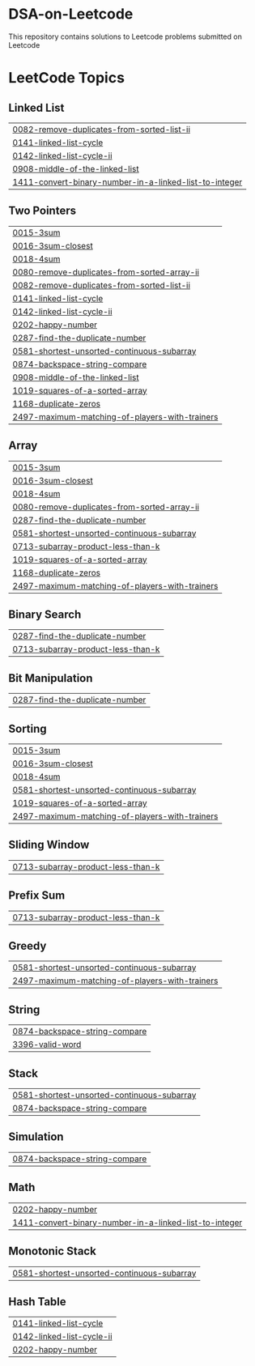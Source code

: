 # DSA-on-Leetcode
This repository contains solutions to Leetcode problems submitted on Leetcode

<!---LeetCode Topics Start-->
# LeetCode Topics
## Linked List
|  |
| ------- |
| [0082-remove-duplicates-from-sorted-list-ii](https://github.com/Solexi/leetcode_solutions/tree/master/0082-remove-duplicates-from-sorted-list-ii) |
| [0141-linked-list-cycle](https://github.com/Solexi/leetcode_solutions/tree/master/0141-linked-list-cycle) |
| [0142-linked-list-cycle-ii](https://github.com/Solexi/leetcode_solutions/tree/master/0142-linked-list-cycle-ii) |
| [0908-middle-of-the-linked-list](https://github.com/Solexi/leetcode_solutions/tree/master/0908-middle-of-the-linked-list) |
| [1411-convert-binary-number-in-a-linked-list-to-integer](https://github.com/Solexi/leetcode_solutions/tree/master/1411-convert-binary-number-in-a-linked-list-to-integer) |
## Two Pointers
|  |
| ------- |
| [0015-3sum](https://github.com/Solexi/leetcode_solutions/tree/master/0015-3sum) |
| [0016-3sum-closest](https://github.com/Solexi/leetcode_solutions/tree/master/0016-3sum-closest) |
| [0018-4sum](https://github.com/Solexi/leetcode_solutions/tree/master/0018-4sum) |
| [0080-remove-duplicates-from-sorted-array-ii](https://github.com/Solexi/leetcode_solutions/tree/master/0080-remove-duplicates-from-sorted-array-ii) |
| [0082-remove-duplicates-from-sorted-list-ii](https://github.com/Solexi/leetcode_solutions/tree/master/0082-remove-duplicates-from-sorted-list-ii) |
| [0141-linked-list-cycle](https://github.com/Solexi/leetcode_solutions/tree/master/0141-linked-list-cycle) |
| [0142-linked-list-cycle-ii](https://github.com/Solexi/leetcode_solutions/tree/master/0142-linked-list-cycle-ii) |
| [0202-happy-number](https://github.com/Solexi/leetcode_solutions/tree/master/0202-happy-number) |
| [0287-find-the-duplicate-number](https://github.com/Solexi/leetcode_solutions/tree/master/0287-find-the-duplicate-number) |
| [0581-shortest-unsorted-continuous-subarray](https://github.com/Solexi/leetcode_solutions/tree/master/0581-shortest-unsorted-continuous-subarray) |
| [0874-backspace-string-compare](https://github.com/Solexi/leetcode_solutions/tree/master/0874-backspace-string-compare) |
| [0908-middle-of-the-linked-list](https://github.com/Solexi/leetcode_solutions/tree/master/0908-middle-of-the-linked-list) |
| [1019-squares-of-a-sorted-array](https://github.com/Solexi/leetcode_solutions/tree/master/1019-squares-of-a-sorted-array) |
| [1168-duplicate-zeros](https://github.com/Solexi/leetcode_solutions/tree/master/1168-duplicate-zeros) |
| [2497-maximum-matching-of-players-with-trainers](https://github.com/Solexi/leetcode_solutions/tree/master/2497-maximum-matching-of-players-with-trainers) |
## Array
|  |
| ------- |
| [0015-3sum](https://github.com/Solexi/leetcode_solutions/tree/master/0015-3sum) |
| [0016-3sum-closest](https://github.com/Solexi/leetcode_solutions/tree/master/0016-3sum-closest) |
| [0018-4sum](https://github.com/Solexi/leetcode_solutions/tree/master/0018-4sum) |
| [0080-remove-duplicates-from-sorted-array-ii](https://github.com/Solexi/leetcode_solutions/tree/master/0080-remove-duplicates-from-sorted-array-ii) |
| [0287-find-the-duplicate-number](https://github.com/Solexi/leetcode_solutions/tree/master/0287-find-the-duplicate-number) |
| [0581-shortest-unsorted-continuous-subarray](https://github.com/Solexi/leetcode_solutions/tree/master/0581-shortest-unsorted-continuous-subarray) |
| [0713-subarray-product-less-than-k](https://github.com/Solexi/leetcode_solutions/tree/master/0713-subarray-product-less-than-k) |
| [1019-squares-of-a-sorted-array](https://github.com/Solexi/leetcode_solutions/tree/master/1019-squares-of-a-sorted-array) |
| [1168-duplicate-zeros](https://github.com/Solexi/leetcode_solutions/tree/master/1168-duplicate-zeros) |
| [2497-maximum-matching-of-players-with-trainers](https://github.com/Solexi/leetcode_solutions/tree/master/2497-maximum-matching-of-players-with-trainers) |
## Binary Search
|  |
| ------- |
| [0287-find-the-duplicate-number](https://github.com/Solexi/leetcode_solutions/tree/master/0287-find-the-duplicate-number) |
| [0713-subarray-product-less-than-k](https://github.com/Solexi/leetcode_solutions/tree/master/0713-subarray-product-less-than-k) |
## Bit Manipulation
|  |
| ------- |
| [0287-find-the-duplicate-number](https://github.com/Solexi/leetcode_solutions/tree/master/0287-find-the-duplicate-number) |
## Sorting
|  |
| ------- |
| [0015-3sum](https://github.com/Solexi/leetcode_solutions/tree/master/0015-3sum) |
| [0016-3sum-closest](https://github.com/Solexi/leetcode_solutions/tree/master/0016-3sum-closest) |
| [0018-4sum](https://github.com/Solexi/leetcode_solutions/tree/master/0018-4sum) |
| [0581-shortest-unsorted-continuous-subarray](https://github.com/Solexi/leetcode_solutions/tree/master/0581-shortest-unsorted-continuous-subarray) |
| [1019-squares-of-a-sorted-array](https://github.com/Solexi/leetcode_solutions/tree/master/1019-squares-of-a-sorted-array) |
| [2497-maximum-matching-of-players-with-trainers](https://github.com/Solexi/leetcode_solutions/tree/master/2497-maximum-matching-of-players-with-trainers) |
## Sliding Window
|  |
| ------- |
| [0713-subarray-product-less-than-k](https://github.com/Solexi/leetcode_solutions/tree/master/0713-subarray-product-less-than-k) |
## Prefix Sum
|  |
| ------- |
| [0713-subarray-product-less-than-k](https://github.com/Solexi/leetcode_solutions/tree/master/0713-subarray-product-less-than-k) |
## Greedy
|  |
| ------- |
| [0581-shortest-unsorted-continuous-subarray](https://github.com/Solexi/leetcode_solutions/tree/master/0581-shortest-unsorted-continuous-subarray) |
| [2497-maximum-matching-of-players-with-trainers](https://github.com/Solexi/leetcode_solutions/tree/master/2497-maximum-matching-of-players-with-trainers) |
## String
|  |
| ------- |
| [0874-backspace-string-compare](https://github.com/Solexi/leetcode_solutions/tree/master/0874-backspace-string-compare) |
| [3396-valid-word](https://github.com/Solexi/leetcode_solutions/tree/master/3396-valid-word) |
## Stack
|  |
| ------- |
| [0581-shortest-unsorted-continuous-subarray](https://github.com/Solexi/leetcode_solutions/tree/master/0581-shortest-unsorted-continuous-subarray) |
| [0874-backspace-string-compare](https://github.com/Solexi/leetcode_solutions/tree/master/0874-backspace-string-compare) |
## Simulation
|  |
| ------- |
| [0874-backspace-string-compare](https://github.com/Solexi/leetcode_solutions/tree/master/0874-backspace-string-compare) |
## Math
|  |
| ------- |
| [0202-happy-number](https://github.com/Solexi/leetcode_solutions/tree/master/0202-happy-number) |
| [1411-convert-binary-number-in-a-linked-list-to-integer](https://github.com/Solexi/leetcode_solutions/tree/master/1411-convert-binary-number-in-a-linked-list-to-integer) |
## Monotonic Stack
|  |
| ------- |
| [0581-shortest-unsorted-continuous-subarray](https://github.com/Solexi/leetcode_solutions/tree/master/0581-shortest-unsorted-continuous-subarray) |
## Hash Table
|  |
| ------- |
| [0141-linked-list-cycle](https://github.com/Solexi/leetcode_solutions/tree/master/0141-linked-list-cycle) |
| [0142-linked-list-cycle-ii](https://github.com/Solexi/leetcode_solutions/tree/master/0142-linked-list-cycle-ii) |
| [0202-happy-number](https://github.com/Solexi/leetcode_solutions/tree/master/0202-happy-number) |
<!---LeetCode Topics End-->